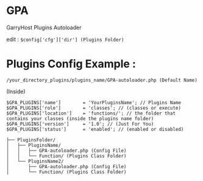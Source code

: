 # GPA
GarryHost Plugins Autoloader

edit : `$config['cfg']['dir'] (Plugins Folder)`

# Plugins Config Example : 
`/your_directory_plugins/plugins_name/GPA-autoloader.php (Default Name)`

(Inside)
```
$GPA_PLUGINS['name']        = 'YourPluginsName'; // Plugins Name
$GPA_PLUGINS['role']        = 'classes'; // (classes or execute)
$GPA_PLUGINS['location']    = 'functions/'; // the folder that contains your classes (inside the plugins name folder)
$GPA_PLUGINS['version']     = '1.0'; // (Just For You)
$GPA_PLUGINS['status']      = 'enabled'; // (enabled or disabled)
```
  
```
├── PluginsFolder/
│   ├── PluginsName/
│   │   ├── GPA-autoloader.php (Config File)
│   │   └── Function/ (Plugins Class Folder)
│   └── PluginsName2/
│       ├── GPA-autoloader.php (Config File)
│       └── Function/ (Plugins Class Folder)
```
